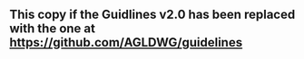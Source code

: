 ## This copy if the Guidlines v2.0 has been replaced with the one at <https://github.com/AGLDWG/guidelines>

